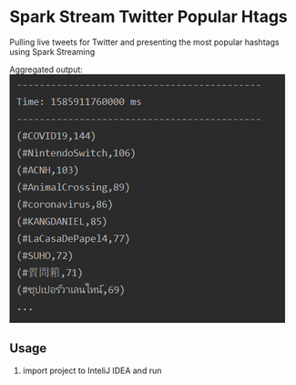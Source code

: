 # Spark Stream Twitter Popular Htags

Pulling live tweets for Twitter and presenting the most popular hashtags using Spark Streaming

Aggregated output:
![Alt text](mostPopHtags.png?raw=true "most Popular Hashtags")


## Usage

1. import project to InteliJ IDEA and run
